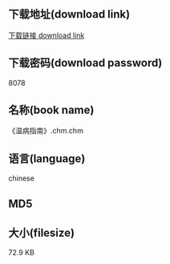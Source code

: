 ## 下载地址(download link)
[下载链接 download link](https://tutu365.netlify.app/?s=%E3%80%8A%E6%B8%A9%E7%97%85%E6%8C%87%E5%8D%97%E3%80%8B.chm)

## 下载密码(download password)
8078

## 名称(book name)
《温病指南》.chm.chm

## 语言(language)
chinese

## MD5


## 大小(filesize)
72.9 KB
